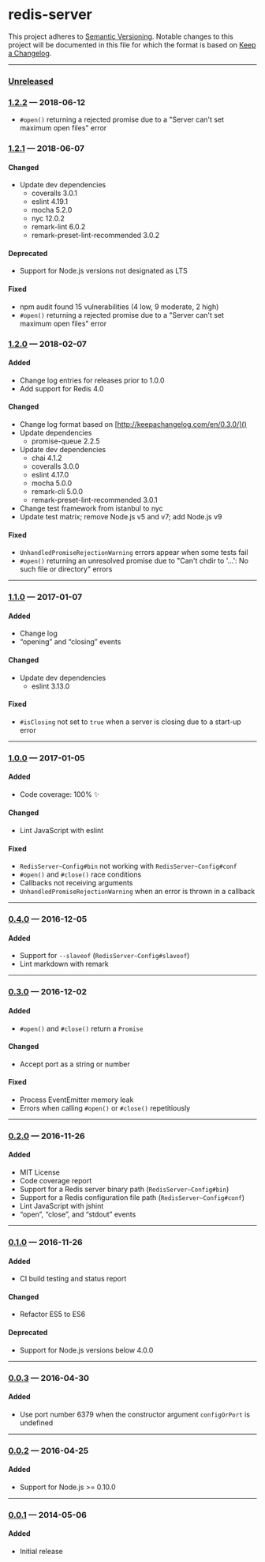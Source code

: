 # redis-server

This project adheres to [Semantic Versioning](http://semver.org/). Notable
changes to this project will be documented in this file for which the format
is based on [Keep a Changelog](http://keepachangelog.com/).

---

### [Unreleased][]

### [1.2.2][] — 2018-06-12

- `#open()` returning a rejected promise due to a "Server can't set maximum
  open files" error

### [1.2.1][] — 2018-06-07

#### Changed

- Update dev dependencies
  - coveralls 3.0.1
  - eslint 4.19.1
  - mocha 5.2.0
  - nyc 12.0.2
  - remark-lint 6.0.2
  - remark-preset-lint-recommended 3.0.2

#### Deprecated

- Support for Node.js versions not designated as LTS

#### Fixed

- npm audit found 15 vulnerabilities (4 low, 9 moderate, 2 high)
- `#open()` returning a rejected promise due to a "Server can't set maximum
  open files" error

### [1.2.0][] — 2018-02-07

#### Added

- Change log entries for releases prior to 1.0.0
- Add support for Redis 4.0

#### Changed

- Change log format based on [http://keepachangelog.com/en/0.3.0/]()
- Update dependencies
  - promise-queue 2.2.5
- Update dev dependencies
  - chai 4.1.2
  - coveralls 3.0.0
  - eslint 4.17.0
  - mocha 5.0.0
  - remark-cli 5.0.0
  - remark-preset-lint-recommended 3.0.1
- Change test framework from istanbul to nyc
- Update test matrix; remove Node.js v5 and v7; add Node.js v9

#### Fixed

- `UnhandledPromiseRejectionWarning` errors appear when some tests fail
- `#open()` returning an unresolved promise due to "Can't chdir to '...': No
  such file or directory" errors

---

### [1.1.0][] — 2017-01-07

#### Added

- Change log
- “opening” and “closing” events

#### Changed

- Update dev dependencies
  - eslint 3.13.0

#### Fixed

- `#isClosing` not set to `true` when a server is closing due to a
  start-up error

---

### [1.0.0][] — 2017-01-05

#### Added

- Code coverage: 100% ✨

#### Changed

- Lint JavaScript with eslint

#### Fixed

- `RedisServer~Config#bin` not working with `RedisServer~Config#conf`
- `#open()` and `#close()` race conditions
- Callbacks not receiving arguments
- `UnhandledPromiseRejectionWarning` when an error is thrown in a callback

---

### [0.4.0][] — 2016-12-05

#### Added

- Support for `--slaveof` (`RedisServer~Config#slaveof`)
- Lint markdown with remark

---

### [0.3.0][] — 2016-12-02

#### Added

- `#open()` and `#close()` return a `Promise`

#### Changed

- Accept port as a string or number

#### Fixed

- Process EventEmitter memory leak
- Errors when calling `#open()` or `#close()` repetitiously

---

### [0.2.0][] — 2016-11-26

#### Added

- MIT License
- Code coverage report
- Support for a Redis server binary path (`RedisServer~Config#bin`)
- Support for a Redis configuration file path (`RedisServer~Config#conf`)
- Lint JavaScript with jshint
- “open”, “close”, and “stdout” events

---

### [0.1.0][] — 2016-11-26

#### Added

- CI build testing and status report

#### Changed

- Refactor ES5 to ES6

#### Deprecated

- Support for Node.js versions below 4.0.0

---

### [0.0.3][] — 2016-04-30

#### Added

- Use port number 6379 when the constructor argument `configOrPort` is undefined

---

### [0.0.2][] — 2016-04-25

#### Added

- Support for Node.js >= 0.10.0

---

### [0.0.1][] — 2014-05-06

#### Added

- Initial release

[Unreleased]: https://github.com/BrandonZacharie/node-redis-server/compare/1.2.2...HEAD
[1.2.2]: https://github.com/BrandonZacharie/node-redis-server/compare/1.2.1...1.2.2
[1.2.1]: https://github.com/BrandonZacharie/node-redis-server/compare/1.2.0...1.2.1
[1.2.0]: https://github.com/BrandonZacharie/node-redis-server/compare/1.1.0...1.2.0
[1.1.0]: https://github.com/BrandonZacharie/node-redis-server/compare/1.0.0...1.1.0
[1.0.0]: https://github.com/BrandonZacharie/node-redis-server/compare/0.4.0...1.0.0
[0.4.0]: https://github.com/BrandonZacharie/node-redis-server/compare/0.3.0...0.4.0
[0.3.0]: https://github.com/BrandonZacharie/node-redis-server/compare/0.2.0...0.3.0
[0.2.0]: https://github.com/BrandonZacharie/node-redis-server/compare/0.1.0...0.2.0
[0.1.0]: https://github.com/BrandonZacharie/node-redis-server/compare/0.0.3...0.1.0
[0.0.3]: https://github.com/BrandonZacharie/node-redis-server/compare/0.0.2...0.0.3
[0.0.2]: https://github.com/BrandonZacharie/node-redis-server/compare/0.0.1...0.0.2
[0.0.1]: https://github.com/BrandonZacharie/node-redis-server/compare/47c1d...0.0.1
